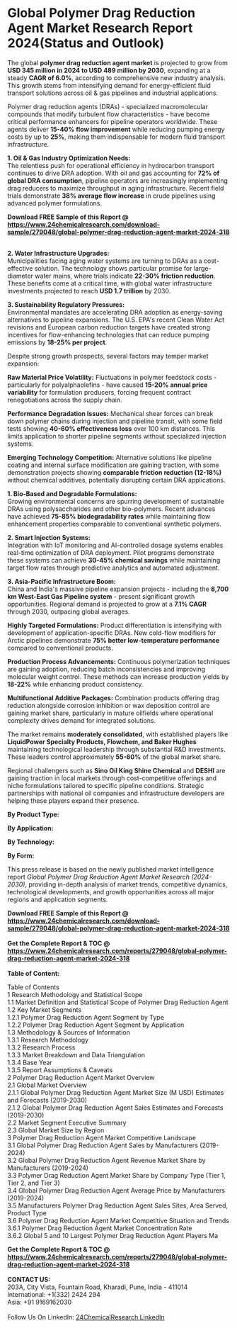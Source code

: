 <h1>Global Polymer Drag Reduction Agent Market Research Report 2024(Status and Outlook)</h1><p>The global <strong>polymer drag reduction agent market</strong> is projected to grow from <strong>USD 345 million in 2024 to USD 489 million by 2030</strong>, expanding at a steady <strong>CAGR of 6.0%</strong>, according to comprehensive new industry analysis. This growth stems from intensifying demand for energy-efficient fluid transport solutions across oil &amp; gas pipelines and industrial applications.</p><p>Polymer drag reduction agents (DRAs) - specialized macromolecular compounds that modify turbulent flow characteristics - have become critical performance enhancers for pipeline operators worldwide. These agents deliver <strong>15-40% flow improvement</strong> while reducing pumping energy costs by up to <strong>25%</strong>, making them indispensable for modern fluid transport infrastructure.</p><p><strong>1. Oil &amp; Gas Industry Optimization Needs:</strong><br>
The relentless push for operational efficiency in hydrocarbon transport continues to drive DRA adoption. With oil and gas accounting for <strong>72% of global DRA consumption</strong>, pipeline operators are increasingly implementing drag reducers to maximize throughput in aging infrastructure. Recent field trials demonstrate <strong>38% average flow increase</strong> in crude pipelines using advanced polymer formulations.</p><div><b>Download FREE Sample of this Report @ 
            <a href="https://www.24chemicalresearch.com/download-sample/279048/global-polymer-drag-reduction-agent-market-2024-318">
            https://www.24chemicalresearch.com/download-sample/279048/global-polymer-drag-reduction-agent-market-2024-318</a></b></div><br><p><strong>2. Water Infrastructure Upgrades:</strong><br>
Municipalities facing aging water systems are turning to DRAs as a cost-effective solution. The technology shows particular promise for large-diameter water mains, where trials indicate <strong>22-30% friction reduction</strong>. These benefits come at a critical time, with global water infrastructure investments projected to reach <strong>USD 1.7 trillion</strong> by 2030.</p><p><strong>3. Sustainability Regulatory Pressures:</strong><br>
Environmental mandates are accelerating DRA adoption as energy-saving alternatives to pipeline expansions. The U.S. EPA's recent Clean Water Act revisions and European carbon reduction targets have created strong incentives for flow-enhancing technologies that can reduce pumping emissions by <strong>18-25% per project</strong>.</p><p>Despite strong growth prospects, several factors may temper market expansion:</p><p><strong>Raw Material Price Volatility:</strong> Fluctuations in polymer feedstock costs - particularly for polyalphaolefins - have caused <strong>15-20% annual price variability</strong> for formulation producers, forcing frequent contract renegotiations across the supply chain.</p><p><strong>Performance Degradation Issues:</strong> Mechanical shear forces can break down polymer chains during injection and pipeline transit, with some field tests showing <strong>40-60% effectiveness loss</strong> over 100 km distances. This limits application to shorter pipeline segments without specialized injection systems.</p><p><strong>Emerging Technology Competition:</strong> Alternative solutions like pipeline coating and internal surface modification are gaining traction, with some demonstration projects showing <strong>comparable friction reduction (12-18%)</strong> without chemical additives, potentially disrupting certain DRA applications.</p><p><strong>1. Bio-Based and Degradable Formulations:</strong><br>
Growing environmental concerns are spurring development of sustainable DRAs using polysaccharides and other bio-polymers. Recent advances have achieved <strong>75-85% biodegradability rates</strong> while maintaining flow enhancement properties comparable to conventional synthetic polymers.</p><p><strong>2. Smart Injection Systems:</strong><br>
Integration with IoT monitoring and AI-controlled dosage systems enables real-time optimization of DRA deployment. Pilot programs demonstrate these systems can achieve <strong>30-45% chemical savings</strong> while maintaining target flow rates through predictive analytics and automated adjustment.</p><p><strong>3. Asia-Pacific Infrastructure Boom:</strong><br>
China and India's massive pipeline expansion projects - including the <strong>8,700 km West-East Gas Pipeline system</strong> - present significant growth opportunities. Regional demand is projected to grow at a <strong>7.1% CAGR</strong> through 2030, outpacing global averages.</p><p><strong>Highly Targeted Formulations:</strong> Product differentiation is intensifying with development of application-specific DRAs. New cold-flow modifiers for Arctic pipelines demonstrate <strong>75% better low-temperature performance</strong> compared to conventional products.</p><p><strong>Production Process Advancements:</strong> Continuous polymerization techniques are gaining adoption, reducing batch inconsistencies and improving molecular weight control. These methods can increase production yields by <strong>18-22%</strong> while enhancing product consistency.</p><p><strong>Multifunctional Additive Packages:</strong> Combination products offering drag reduction alongside corrosion inhibition or wax deposition control are gaining market share, particularly in mature oilfields where operational complexity drives demand for integrated solutions.</p><p>The market remains <strong>moderately consolidated</strong>, with established players like <strong>LiquidPower Specialty Products, Flowchem, and Baker Hughes</strong> maintaining technological leadership through substantial R&amp;D investments. These leaders control approximately <strong>55-60%</strong> of the global market share.</p><p>Regional challengers such as <strong>Sino Oil King Shine Chemical</strong> and <strong>DESHI</strong> are gaining traction in local markets through cost-competitive offerings and niche formulations tailored to specific pipeline conditions. Strategic partnerships with national oil companies and infrastructure developers are helping these players expand their presence.</p><p><strong>By Product Type:</strong></p><p><strong>By Application:</strong></p><p><strong>By Technology:</strong></p><p><strong>By Form:</strong></p><p>This press release is based on the newly published market intelligence report <em>Global Polymer Drag Reduction Agent Market Research (2024-2030)</em>, providing in-depth analysis of market trends, competitive dynamics, technological developments, and growth opportunities across all major regions and application segments.</p><div><b>Download FREE Sample of this Report @ 
            <a href="https://www.24chemicalresearch.com/download-sample/279048/global-polymer-drag-reduction-agent-market-2024-318">
            https://www.24chemicalresearch.com/download-sample/279048/global-polymer-drag-reduction-agent-market-2024-318</a></b></div><br><div><b>Get the Complete Report & TOC @ 
            <a href="https://www.24chemicalresearch.com/reports/279048/global-polymer-drag-reduction-agent-market-2024-318">
            https://www.24chemicalresearch.com/reports/279048/global-polymer-drag-reduction-agent-market-2024-318</a></b></div><br>
            <b>Table of Content:</b><p>Table of Contents<br />
 1 Research Methodology and Statistical Scope<br />
 1.1 Market Definition and Statistical Scope of Polymer Drag Reduction Agent<br />
 1.2 Key Market Segments<br />
 1.2.1 Polymer Drag Reduction Agent Segment by Type<br />
 1.2.2 Polymer Drag Reduction Agent Segment by Application<br />
 1.3 Methodology & Sources of Information<br />
 1.3.1 Research Methodology<br />
 1.3.2 Research Process<br />
 1.3.3 Market Breakdown and Data Triangulation<br />
 1.3.4 Base Year<br />
 1.3.5 Report Assumptions & Caveats<br />
 2 Polymer Drag Reduction Agent Market Overview<br />
 2.1 Global Market Overview<br />
 2.1.1 Global Polymer Drag Reduction Agent Market Size (M USD) Estimates and Forecasts (2019-2030)<br />
 2.1.2 Global Polymer Drag Reduction Agent Sales Estimates and Forecasts (2019-2030)<br />
 2.2 Market Segment Executive Summary<br />
 2.3 Global Market Size by Region<br />
 3 Polymer Drag Reduction Agent Market Competitive Landscape<br />
 3.1 Global Polymer Drag Reduction Agent Sales by Manufacturers (2019-2024)<br />
 3.2 Global Polymer Drag Reduction Agent Revenue Market Share by Manufacturers (2019-2024)<br />
 3.3 Polymer Drag Reduction Agent Market Share by Company Type (Tier 1, Tier 2, and Tier 3)<br />
 3.4 Global Polymer Drag Reduction Agent Average Price by Manufacturers (2019-2024)<br />
 3.5 Manufacturers Polymer Drag Reduction Agent Sales Sites, Area Served, Product Type<br />
 3.6 Polymer Drag Reduction Agent Market Competitive Situation and Trends<br />
 3.6.1 Polymer Drag Reduction Agent Market Concentration Rate<br />
 3.6.2 Global 5 and 10 Largest Polymer Drag Reduction Agent Players Ma</p><div><b>Get the Complete Report & TOC @ 
            <a href="https://www.24chemicalresearch.com/reports/279048/global-polymer-drag-reduction-agent-market-2024-318">
            https://www.24chemicalresearch.com/reports/279048/global-polymer-drag-reduction-agent-market-2024-318</a></b></div><br><b>CONTACT US:</b><br>
            203A, City Vista, Fountain Road, Kharadi, Pune, India - 411014<br>
            International: +1(332) 2424 294<br>
            Asia: +91 9169162030 <br><br>
            Follow Us On LinkedIn: <a href="https://www.linkedin.com/company/24chemicalresearch/">24ChemicalResearch LinkedIn</a>